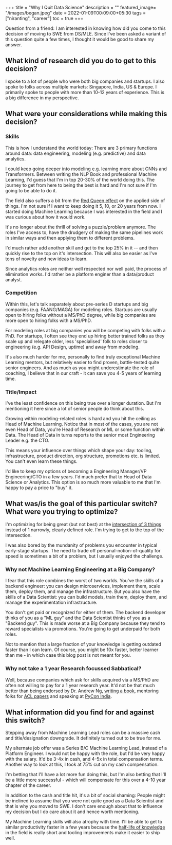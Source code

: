 +++
title = "Why I Quit Data Science"
description = ""
featured_image= "/images/began.jpeg"
date = 2022-01-09T00:09:00+05:30
tags = ["niranting", "career"]
toc = true
+++

Question from a friend: I am interested in knowing how did you come to this decision of moving to SWE from DS/MLE. Since I've been asked a variant of this question quite a few times, I thought it would be good to share my answer.

## What kind of research did you do to get to this decision?

I spoke to a lot of people who were both big companies and startups. I also spoke to folks across multiple markets: Singapore, India, US & Europe. I primarily spoke to people with more than 10-12 years of experience. This is a big difference in my perspective.

## What were your considerations while making this decision?

### Skills

This is how I understand the world today: There are 3 primary functions around data: data engineering, modeling (e.g. predictive) and data analytics.

I could keep going deeper into modeling e.g. learning more about CNNs and Transformers. Between writing the NLP Book and professional Machine Learning, I'd guess that I'm in top 20-30% of the world doing this. The journey to get from here to being the best is hard and I'm not sure if I'm going to be able to do it. 

The field also suffers a bit from the [Red Queen effect](https://fs.blog/the-red-queen-effect/) on the applied side of things. I'm not sure if I want to keep doing it 5, 10, or 20 years from now. I started doing Machine Learning because I was interested in the field and I was curious about how it would work. 

It's no longer about the thrill of solving a puzzle/problem anymore. The roles I've access to, have the drudgery of making the same pipelines work in similar ways and then applying them to different problems.

I'd much rather add another skill and get to the top 25% in it -- and then quickly rise to the top on it's intersection. This will also be easier as I've tons of novelty and new ideas to learn. 

Since analytics roles are neither well respected nor well paid, the process of elimination works. I'd rather be a platform enginer than a data/product analyst.

### Competition

Within this, let's talk separately about pre-series D startups and big companies (e.g. FAANG/MAGA) for modeling roles. Startups are usually open to hiring folks without a MS/PhD degree, while big companies are more open to hiring folks with a MS/PhD.

For modeling roles at big companies you will be competing with folks with a PhD. For startups, I often see they end up hiring better trained folks as they scale up and relegate older, less 'specialised' folk to roles closer to engineering (e.g. API Design, uptime) and away from modeling.

It's also much harder for me, personally to find truly exceptional Machine Learning mentors, but relatively easier to find proven, battle-tested quite senior engineers. And as much as you might underestimate the role of coaching, I believe that in our craft - it can save you 4-5 years of learning time.


### Title/Impact

I've the least confidence on this being true over a longer duration. But I'm mentioning it here since a lot of senior people do think about this. 

Growing within modeling-related roles is hard and you hit the ceiling as Head of Machine Learning. Notice that in most of the cases, you are not even Head of Data, you're Head of Research or ML or some function within Data. The Head of Data in turns reports to the senior most Engineering Leader e.g. the CTO.

This means your influence over things which shape your day: tooling, infrastructure, product direction, org structure, promotions etc. is limited. You can't even learn these things.

I'd like to keep my options of becoming a Engineering Manager/VP Engineering/CTO in a few years. I'd much prefer that to Head of Data Science or Analytics. This option is so much more valuable to me that I'm happy to pay a price to "buy" it.

## What was/is the goal of this particular switch? What were you trying to optimize?

I'm optimizing for being great (but not best) at the [intersection of 3 things](https://dilbertblog.typepad.com/the_dilbert_blog/2007/07/career-advice.html) instead of 1 narrowly, clearly defined role. I'm trying to get to the top of the intersection.

I was also bored by the mundanity of problems you encounter in typical early-stage startups. The need to trade off personal-notion-of-quality for speed is sometimes a bit of a problem, but I usually enjoyed the challenge.

### Why not Machine Learning Engineering at a Big Company?

I fear that this role combines the worst of two worlds. You've the skills of a backend engineer: you can design microservices, implement them, scale them, deploy them, and manage the infrastructure. But you also have the skills of a Data Scientist: you can build models, train them, deploy them, and manage the experimentation infrastructure.

You don't get paid or recognized for either of them. The backend developer thinks of you as a "ML guy" and the Data Scientist thinks of you as a "Backend guy". This is made worse at a Big Company because they tend to reward specialists via promotions. You're going to get underpaid for both roles.

Not to mention that a large fraction of your knowledge is getting outdated faster than I can learn. Of course, you might be 10x faster, better learner than me - in which case this blog post is not meant for you.

### Why not take a 1 year Research focussed Sabbatical?

Well, because companies which ask for skills acquired via a MS/PhD are often not willing to pay for a 1 year research year. It'd not be that much better than being endorsed by Dr. Andrew Ng, [writing a book](http://amzn.to/3i2X0jv), mentoring folks for [ACL papers](https://aclanthology.org/2020.semeval-1.119) and speaking at [PyCon India](https://www.youtube.com/watch?v=UM56FDjSx9g). 

## What information did you find for and against this switch?

Stepping away from Machine Learning Lead roles can be a massive cash and title/designation downgrade. It definitely turned out to be true for me. 

My alternate job offer was a Series B/C Machine Learning Lead, instead of a Platform Engineer. I would not be happy with the role, but I'd be very happy with the salary. It'd be 3-4x in cash, and 4-5x in total compensation terms. Another way to look at this, I took at 75% cut on my cash compensation.

I'm betting that I'll have a lot more fun doing this, but I'm also betting that I'll be a little more successful - which will compensate for this over a 4-10 year chapter of the career.

In addition to the cash and title hit, it's a bit of social shaming: People might be inclined to assume that you were not quite good as a Data Scientist and that is why you moved to SWE. I don't care enough about that to influence my decision but I do care about it and hence worth mentioning.

My Machine Learning skills will also atrophy with time. I'll be able to get to similar productivity faster in a few years because the [half-life of knowledge](https://www.wikiwand.com/en/Half-life_of_knowledge) in the field is really short and tooling improvements make it easier to ship well. 